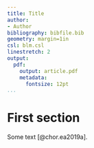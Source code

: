```yaml
---
title: Title
author:
- Author
bibliography: bibfile.bib
geometry: margin=1in
csl: blm.csl
linestretch: 2
output:
  pdf:
    output: article.pdf
    metadata:
      fontsize: 12pt
...
```


# First section

Some text [@chor.ea2019a].

